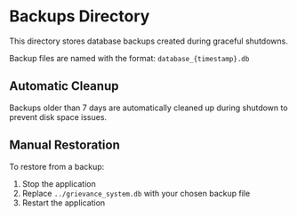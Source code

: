 # Backups Directory

This directory stores database backups created during graceful shutdowns.

Backup files are named with the format: `database_{timestamp}.db`

## Automatic Cleanup

Backups older than 7 days are automatically cleaned up during shutdown to prevent disk space issues.

## Manual Restoration

To restore from a backup:

1. Stop the application
2. Replace `../grievance_system.db` with your chosen backup file
3. Restart the application
